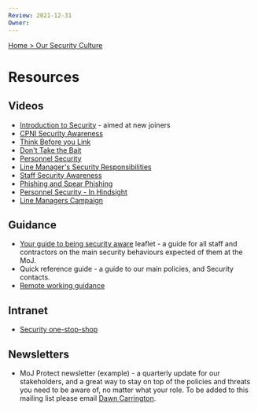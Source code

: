 ```yaml
---
Review: 2021-12-31
Owner:
---
```


[Home > Our Security Culture](https://github.com/ministryofjustice/security-guidance/blob/Local/culture/security-culture-overview.md)

# Resources

## Videos

- [Introduction to Security](https://www.youtube.com/watch?v=qEaShCoMo_4) - aimed at new joiners
- [CPNI Security Awareness](https://youtu.be/2sh4BIaF6gg)
- [Think Before you Link](https://www.youtube.com/watch?v=E1F82y_EDTY)
- [Don't Take the Bait](https://www.youtube.com/watch?v=ygON2B9-xTw)
- [Personnel Security](https://www.youtube.com/watch?v=7h4kn46EcO4)
- [Line Manager's Security Responsibilities](https://www.youtube.com/watch?v=YlrHXXWwFlg&t=14s)
- [Staff Security Awareness](https://youtu.be/2sh4BIaF6gg)
- [Phishing and Spear Phishing](https://www.youtube.com/watch?v=ygON2B9-xTw)
- [Personnel Security - In Hindsight](https://www.youtube.com/watch?v=7h4kn46EcO4)
- [Line Managers Campaign](https://www.youtube.com/watch?v=YlrHXXWwFlg&amp;t=14s)

## Guidance

- [Your guide to being security aware](https://intranet.justice.gov.uk/documents/2020/04/your-guide-to-being-security-aware.pdf) leaflet - a guide for all staff and contractors on the main security behaviours expected of them at the MoJ.
- Quick reference guide - a guide to our main policies, and Security contacts.
- [Remote working guidance](https://intranet.justice.gov.uk/guidance/security/emergencies/coronavirus-guidance/security/)

## Intranet

- [Security one-stop-shop](https://intranet.justice.gov.uk/guidance/security/)

## Newsletters

- MoJ Protect newsletter (example) - a quarterly update for our stakeholders, and a great way to stay on top of the policies and threats you need to be aware of, no matter what your role. To be added to this mailing list please email [Dawn Carrington](mailto:dawn.carrington@justice.gov.uk).
